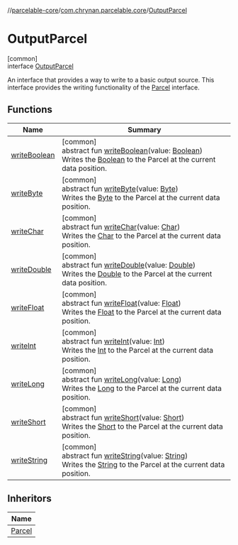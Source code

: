 //[parcelable-core](../../../index.md)/[com.chrynan.parcelable.core](../index.md)/[OutputParcel](index.md)

# OutputParcel

[common]\
interface [OutputParcel](index.md)

An interface that provides a way to write to a basic output source. This interface provides the writing functionality of the [Parcel](../-parcel/index.md) interface.

## Functions

| Name | Summary |
|---|---|
| [writeBoolean](write-boolean.md) | [common]<br>abstract fun [writeBoolean](write-boolean.md)(value: [Boolean](https://kotlinlang.org/api/latest/jvm/stdlib/kotlin/-boolean/index.html))<br>Writes the [Boolean](write-boolean.md) to the Parcel at the current data position. |
| [writeByte](write-byte.md) | [common]<br>abstract fun [writeByte](write-byte.md)(value: [Byte](https://kotlinlang.org/api/latest/jvm/stdlib/kotlin/-byte/index.html))<br>Writes the [Byte](write-byte.md) to the Parcel at the current data position. |
| [writeChar](write-char.md) | [common]<br>abstract fun [writeChar](write-char.md)(value: [Char](https://kotlinlang.org/api/latest/jvm/stdlib/kotlin/-char/index.html))<br>Writes the [Char](write-char.md) to the Parcel at the current data position. |
| [writeDouble](write-double.md) | [common]<br>abstract fun [writeDouble](write-double.md)(value: [Double](https://kotlinlang.org/api/latest/jvm/stdlib/kotlin/-double/index.html))<br>Writes the [Double](write-double.md) to the Parcel at the current data position. |
| [writeFloat](write-float.md) | [common]<br>abstract fun [writeFloat](write-float.md)(value: [Float](https://kotlinlang.org/api/latest/jvm/stdlib/kotlin/-float/index.html))<br>Writes the [Float](write-float.md) to the Parcel at the current data position. |
| [writeInt](write-int.md) | [common]<br>abstract fun [writeInt](write-int.md)(value: [Int](https://kotlinlang.org/api/latest/jvm/stdlib/kotlin/-int/index.html))<br>Writes the [Int](write-int.md) to the Parcel at the current data position. |
| [writeLong](write-long.md) | [common]<br>abstract fun [writeLong](write-long.md)(value: [Long](https://kotlinlang.org/api/latest/jvm/stdlib/kotlin/-long/index.html))<br>Writes the [Long](write-long.md) to the Parcel at the current data position. |
| [writeShort](write-short.md) | [common]<br>abstract fun [writeShort](write-short.md)(value: [Short](https://kotlinlang.org/api/latest/jvm/stdlib/kotlin/-short/index.html))<br>Writes the [Short](write-short.md) to the Parcel at the current data position. |
| [writeString](write-string.md) | [common]<br>abstract fun [writeString](write-string.md)(value: [String](https://kotlinlang.org/api/latest/jvm/stdlib/kotlin/-string/index.html))<br>Writes the [String](write-string.md) to the Parcel at the current data position. |

## Inheritors

| Name |
|---|
| [Parcel](../-parcel/index.md) |
